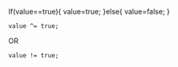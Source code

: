 If(value==true){
    value=true;
}else{
    value=false;
}

```
value ^= true;
```
OR

```
value != true;
```